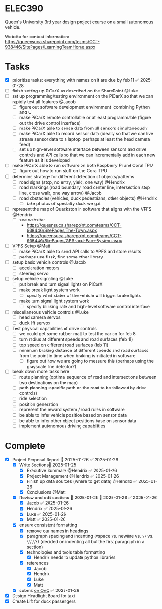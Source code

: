 # ELEC390
Queen's University 3rd year design project course on a small autonomous vehicle. 

Website for contest information: https://queensuca.sharepoint.com/teams/CCT-938446/SitePages/LearningTeamHome.aspx

# Tasks
- [x] prioritize tasks: everything with names on it are due by feb 11 ✅ 2025-01-28
- [ ] finish setting up PiCarX as described on the SharePoint @Luke
- [ ] set up programming/testing environment on the PiCarX so that we can rapidly test all features @Jacob
    - [ ] figure out software development environment (combining Python and C)
    - [ ] make PiCarX remote controllable or at least programmable (figure out the drive control interface)
    - [ ] make PiCarX able to sense data from all sensors simultaneously
    - [ ] make PiCarX able to record sensor data (ideally so that we can live stream sensor data to a laptop, perhaps at least the head camera feed)
    - [ ] set up high-level software interface between sensors and drive controls and API calls so that we can incrementally add in each new feature as it is developed
- [ ] make PiCarX able to run software on both Raspberry Pi and Coral TPU
    - [ ] figure out how to run stuff on the Coral TPU
- [ ] determine strategy for different detection of objects/patterns 
    - [ ] road signs (stop, no entry, yield, one way) @Hendrix
    - [ ] road markings (road boundary, road center line, intersection stop line, cross walk, one way arrow) @Jacob
    - [ ] road obstacles (vehicles, duck pedestrians, other objects) @Hendrix
        - [ ] take photos of specialty duck we got
- [ ] represent the map of Quackston in software that aligns with the VPFS @Hendrix
    - [ ] see website:
        - https://queensuca.sharepoint.com/teams/CCT-938446/SitePages/The-Town.aspx
        - https://queensuca.sharepoint.com/teams/CCT-938446/SitePages/GPS-and-Fare-System.aspx
- [ ] VPFS Setup @Matt
    - [ ] make PiCarX able to send API calls to VPFS and store results
    - [ ] perhaps use flask, find some other library
- [ ] setup basic vehicle controls @Jacob
    - [ ] acceleration motors
    - [ ] steering servo
- [ ] setup vehicle signaling @Luke
    - [ ] put break and turn signal lights on PiCarX
    - [ ] make break light system work
        - [ ] specify what states of the vehicle will trigger brake lights
    - [ ] make turn signal light system work
        - [ ] specify blinking rate and high-level software control interface
- [ ] miscellaneous vehicle controls @Luke
    - [ ] head camera servos
    - [ ] duck lift servos
- [ ] Test physical capabilities of drive controls
    - [ ] we could get some rubber matt to test the car on for feb 8
    - [ ] turn radius at different speeds and road surfaces (feb 11)
    - [ ] top speed on different road surfaces (feb 11)
    - [ ] minimum braking distance at different speeds and road surfaces from the point in time when braking is initiated in software
        - [ ] figure out how we are going to measure this (perhaps using the grayscale line detector?)
- [ ] break down more tasks here
    - [ ] route planning (optimal sequence of road and intersections between two destinations on the map)
    - [ ] path planning (specific path on the road to be followed by drive controls)
    - [ ] ride selection
    - [ ] position generation
    - [ ] represent the reward system / road rules in software
    - [ ] be able to infer vehicle position based on sensor data
    - [ ] be able to infer other object positions base on sensor data
    - [ ] implement autonomous driving capabilities

# Complete
- [x] Project Proposal Report 📅 2025-01-26 ✅ 2025-01-26
    - [x] Write Sections📅 2025-01-25 
        - [x] Executive Summary @Hendrix ✅ 2025-01-26
        - [x] Project Management @Hendrix ✅ 2025-01-26
        - [x] Finish up data sources (where to get data) @Hendrix ✅ 2025-01-26
        - [x] Conclusions @Matt
    - [x] Review and edit sections 🛫 2025-01-25 📅 2025-01-26 ✅ 2025-01-26
        - [x] Jacob ✅ 2025-01-26
        - [x] Hendrix ✅ 2025-01-26
        - [x] Luke ✅ 2025-01-26
        - [x] Matt ✅ 2025-01-26
    - [x] ensure consistent formatting
        - [x] remove our names in headings 
        - [x] paragraph spacing and indenting (vspace vs. newline vs. `\\` vs. `\\\\`?) (decided on indenting all but the first paragraph in a section)
        - [x] technologies and tools table formatting
            - [x] Hendrix needs to update python libraries
        - [x] references 
            - [x] Jacob
            - [x] Hendrix
            - [x] Luke
            - [x] Matt
    - [x] submit [on OnQ](https://onq.queensu.ca/d2l/lms/dropbox/user/folder_submit_files.d2l?db=409840&grpid=979636&isprv=0&bp=0&ou=938446) ✅ 2025-01-26
- [x] Design Headlight Board for taxi
- [x] Create Lift for duck passengers
